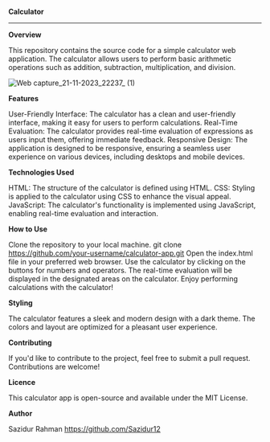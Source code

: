 **Calculator**
****
**Overview**

This repository contains the source code for a simple calculator web application. The calculator allows users to perform basic arithmetic operations such as addition, subtraction, multiplication, and division.

![Web capture_21-11-2023_22237_ (1)](https://github.com/Sazidur12/Calculator/assets/149562280/102d52c6-f454-4989-a4f6-dffa2efb4f50)


**Features**

User-Friendly Interface: The calculator has a clean and user-friendly interface, making it easy for users to perform calculations.
Real-Time Evaluation: The calculator provides real-time evaluation of expressions as users input them, offering immediate feedback.
Responsive Design: The application is designed to be responsive, ensuring a seamless user experience on various devices, including desktops and mobile devices.

**Technologies Used**

HTML: The structure of the calculator is defined using HTML.
CSS: Styling is applied to the calculator using CSS to enhance the visual appeal.
JavaScript: The calculator's functionality is implemented using JavaScript, enabling real-time evaluation and interaction.

**How to Use**

Clone the repository to your local machine.
git clone https://github.com/your-username/calculator-app.git
Open the index.html file in your preferred web browser.
Use the calculator by clicking on the buttons for numbers and operators.
The real-time evaluation will be displayed in the designated areas on the calculator.
Enjoy performing calculations with the calculator!

**Styling**

The calculator features a sleek and modern design with a dark theme. The colors and layout are optimized for a pleasant user experience.

**Contributing**

If you'd like to contribute to the project, feel free to submit a pull request. Contributions are welcome!

**Licence**

This calculator app is open-source and available under the MIT License.

**Author**

Sazidur Rahman https://github.com/Sazidur12
